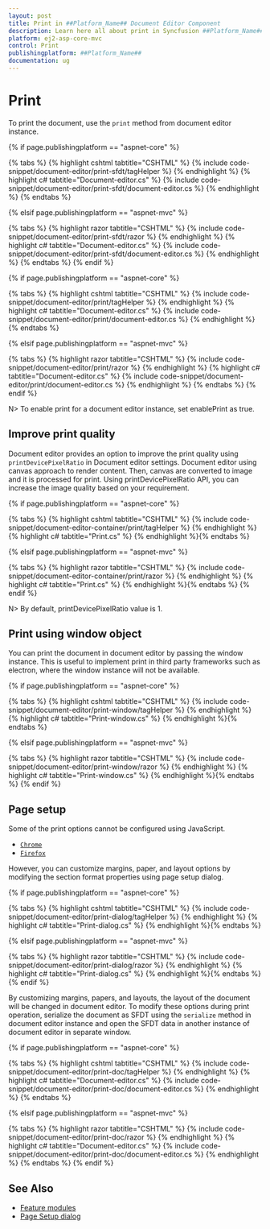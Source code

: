 ```yaml
---
layout: post
title: Print in ##Platform_Name## Document Editor Component
description: Learn here all about print in Syncfusion ##Platform_Name## Document Editor component of Syncfusion Essential JS 2 and more.
platform: ej2-asp-core-mvc
control: Print
publishingplatform: ##Platform_Name##
documentation: ug
---
```



# Print

To print the document, use the `print` method from document editor instance.

{% if page.publishingplatform == "aspnet-core" %}

{% tabs %}
{% highlight cshtml tabtitle="CSHTML" %}
{% include code-snippet/document-editor/print-sfdt/tagHelper %}
{% endhighlight %}
{% highlight c# tabtitle="Document-editor.cs" %}
{% include code-snippet/document-editor/print-sfdt/document-editor.cs %}
{% endhighlight %}
{% endtabs %}

{% elsif page.publishingplatform == "aspnet-mvc" %}

{% tabs %}
{% highlight razor tabtitle="CSHTML" %}
{% include code-snippet/document-editor/print-sfdt/razor %}
{% endhighlight %}
{% highlight c# tabtitle="Document-editor.cs" %}
{% include code-snippet/document-editor/print-sfdt/document-editor.cs %}
{% endhighlight %}
{% endtabs %}
{% endif %}



{% if page.publishingplatform == "aspnet-core" %}

{% tabs %}
{% highlight cshtml tabtitle="CSHTML" %}
{% include code-snippet/document-editor/print/tagHelper %}
{% endhighlight %}
{% highlight c# tabtitle="Document-editor.cs" %}
{% include code-snippet/document-editor/print/document-editor.cs %}
{% endhighlight %}
{% endtabs %}

{% elsif page.publishingplatform == "aspnet-mvc" %}

{% tabs %}
{% highlight razor tabtitle="CSHTML" %}
{% include code-snippet/document-editor/print/razor %}
{% endhighlight %}
{% highlight c# tabtitle="Document-editor.cs" %}
{% include code-snippet/document-editor/print/document-editor.cs %}
{% endhighlight %}
{% endtabs %}
{% endif %}



N> To enable print for a document editor instance, set enablePrint as true.

## Improve print quality

Document editor provides an option to improve the print quality using `printDevicePixelRatio` in Document editor settings. Document editor using canvas approach to render content. Then, canvas are converted to image and it is processed for print. Using printDevicePixelRatio API, you can increase the image quality based on your requirement.

{% if page.publishingplatform == "aspnet-core" %}

{% tabs %}
{% highlight cshtml tabtitle="CSHTML" %}
{% include code-snippet/document-editor-container/print/tagHelper %}
{% endhighlight %}
{% highlight c# tabtitle="Print.cs" %}
{% endhighlight %}{% endtabs %}

{% elsif page.publishingplatform == "aspnet-mvc" %}

{% tabs %}
{% highlight razor tabtitle="CSHTML" %}
{% include code-snippet/document-editor-container/print/razor %}
{% endhighlight %}
{% highlight c# tabtitle="Print.cs" %}
{% endhighlight %}{% endtabs %}
{% endif %}



N> By default, printDevicePixelRatio value is 1.

## Print using window object

You can print the document in document editor by passing the window instance. This is useful to implement print in third party frameworks such as electron, where the window instance will not be available.

{% if page.publishingplatform == "aspnet-core" %}

{% tabs %}
{% highlight cshtml tabtitle="CSHTML" %}
{% include code-snippet/document-editor/print-window/tagHelper %}
{% endhighlight %}
{% highlight c# tabtitle="Print-window.cs" %}
{% endhighlight %}{% endtabs %}

{% elsif page.publishingplatform == "aspnet-mvc" %}

{% tabs %}
{% highlight razor tabtitle="CSHTML" %}
{% include code-snippet/document-editor/print-window/razor %}
{% endhighlight %}
{% highlight c# tabtitle="Print-window.cs" %}
{% endhighlight %}{% endtabs %}
{% endif %}



## Page setup

Some of the print options cannot be configured using JavaScript.

* [`Chrome`](https://support.google.com/chrome/answer/1069693?hl=en&visit_id=1-636335333734668335-3165046395&rd=1)
* [`Firefox`](https://support.mozilla.org/en-US/kb/how-print-web-pages-firefox)

However, you can customize margins, paper, and layout options by modifying the section format properties using page setup dialog.

{% if page.publishingplatform == "aspnet-core" %}

{% tabs %}
{% highlight cshtml tabtitle="CSHTML" %}
{% include code-snippet/document-editor/print-dialog/tagHelper %}
{% endhighlight %}
{% highlight c# tabtitle="Print-dialog.cs" %}
{% endhighlight %}{% endtabs %}

{% elsif page.publishingplatform == "aspnet-mvc" %}

{% tabs %}
{% highlight razor tabtitle="CSHTML" %}
{% include code-snippet/document-editor/print-dialog/razor %}
{% endhighlight %}
{% highlight c# tabtitle="Print-dialog.cs" %}
{% endhighlight %}{% endtabs %}
{% endif %}



By customizing margins, papers, and layouts, the layout of the document will be changed in document editor. To modify these options during print operation, serialize the document as SFDT using the `serialize` method in document editor instance and open the SFDT data in another instance of document editor in separate window.

{% if page.publishingplatform == "aspnet-core" %}

{% tabs %}
{% highlight cshtml tabtitle="CSHTML" %}
{% include code-snippet/document-editor/print-doc/tagHelper %}
{% endhighlight %}
{% highlight c# tabtitle="Document-editor.cs" %}
{% include code-snippet/document-editor/print-doc/document-editor.cs %}
{% endhighlight %}
{% endtabs %}

{% elsif page.publishingplatform == "aspnet-mvc" %}

{% tabs %}
{% highlight razor tabtitle="CSHTML" %}
{% include code-snippet/document-editor/print-doc/razor %}
{% endhighlight %}
{% highlight c# tabtitle="Document-editor.cs" %}
{% include code-snippet/document-editor/print-doc/document-editor.cs %}
{% endhighlight %}
{% endtabs %}
{% endif %}



## See Also

* [Feature modules](../document-editor/feature-module/)
* [Page Setup dialog](../document-editor/dialog/#page-setup-dialog)
